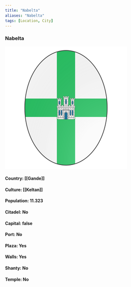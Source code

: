 ```yaml
---
title: "Nabelta"
aliases: "Nabelta"
tags: [Location, City]
---
```

### Nabelta
![](attachment/b1806ca1a66f9d0af466ee5df37cd754.svg)

#### Country: [[Gande]]

#### Culture: [[Keltan]]

#### Population: 11.323

#### Citadel: No

#### Capital: false

#### Port: No

#### Plaza: Yes

#### Walls: Yes

#### Shanty: No

#### Temple: No

